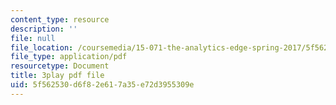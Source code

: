 ```yaml
---
content_type: resource
description: ''
file: null
file_location: /coursemedia/15-071-the-analytics-edge-spring-2017/5f562530d6f82e617a35e72d3955309e_JcKvI821H0c.pdf
file_type: application/pdf
resourcetype: Document
title: 3play pdf file
uid: 5f562530-d6f8-2e61-7a35-e72d3955309e
---
```


